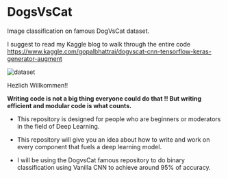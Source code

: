 # DogsVsCat
 Image classification on famous DogVsCat dataset.
 
 I suggest to read my Kaggle blog to walk through the entire code https://www.kaggle.com/gopalbhattrai/dogvscat-cnn-tensorflow-keras-generator-augment

 ![dataset](https://user-images.githubusercontent.com/51056214/131360401-03ff9c24-a589-4113-93e0-d37037d20692.png)

 
 Hezlich Willkommen!!
 
 **Writing code is not a big thing everyone could do that !!  But writing efficient and modular code is what counts.**
 
  * This repository is designed for people who are beginners or moderators in the field of Deep Learning.
 
  * This repository will give you an idea about how to write and work on every component that fuels a deep learning model.
 
  * I will be using the DogvsCat famous repository to do binary classification using Vanilla CNN to achieve around 95% of accuracy.

